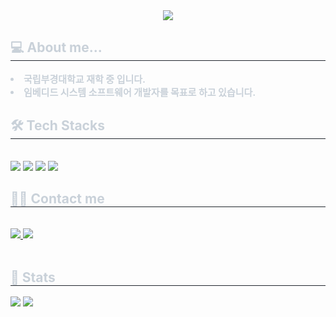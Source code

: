 <div align= "center">
    <img src="https://capsule-render.vercel.app/api?type=rect&color=0:34ad7e,100:875003&height=120&text=Danny%20Caeser&animation=&fontColor=ffffff&fontSize=50" />
    </div>
    <div style="text-align: left;"> 
    <h2 style="border-bottom: 1px solid #21262d; color: #c9d1d9;"> 💻 About me... </h2>  
    <div style="font-weight: 700; font-size: 15px; text-align: left; color: #c9d1d9;"> <li> 국립부경대학교 재학 중 입니다.</li><li> 임베디드 시스템 소프트웨어 개발자를 목표로 하고 있습니다. </div> 
    </div>
    <div style="text-align: left;">
    <h2 style="border-bottom: 1px solid #21262d; color: #c9d1d9;"> 🛠️ Tech Stacks </h2> <br> 
    <div style="margin: ; text-align: left;" "text-align: left;"> <img src="https://img.shields.io/badge/C-A8B9CC?style=for-the-badge&logo=C&logoColor=white">
          <img src="https://img.shields.io/badge/C++-00599C?style=for-the-badge&logo=C%2B%2B&logoColor=white">
          <img src="https://img.shields.io/badge/Linux-FCC624?style=for-the-badge&logo=Linux&logoColor=white">
          <img src="https://img.shields.io/badge/Python-3776AB?style=for-the-badge&logo=Python&logoColor=white">
          </div>
    </div>
    <div style="text-align: left;">
    <h2 style="border-bottom: 1px solid #21262d; color: #c9d1d9;"> 🧑‍💻 Contact me </h2> <br> 
    <div style="text-align: left;"> <a href=https://dannycaez.tistory.com/> <img src="https://img.shields.io/badge/Tistory-000000?style=for-the-badge&logo=Tistory&logoColor=white&link=https://dannycaez.tistory.com/"> </a>
         <a href=mailto:donggunmaru@gmail.com> <img src="https://img.shields.io/badge/Gmail-EA4335?style=for-the-badge&logo=Gmail&logoColor=white&link=mailto:donggunmaru@gmail.com"> </a>
          </div>  <br> 
    <div style="text-align: left;">  </div> 
    </div>
    <div style="text-align: left;"> 
    <h2 style="border-bottom: 1px solid #21262d; color: #c9d1d9;"> 🏅 Stats </h2> <div style="text-align: left;"> <img src="https://github-readme-stats.vercel.app/api?username=Danny-Caesar&bg_color=180,00000000,714404&title_color=ffffff&text_color=ffffff"
         /> <img src="https://github-readme-stats.vercel.app/api/top-langs/?username=Danny-Caesar&layout=compact&bg_color=180,00000000,714404&title_color=ffffff&text_color=ffffff"
           /> </div> 
    </div>
